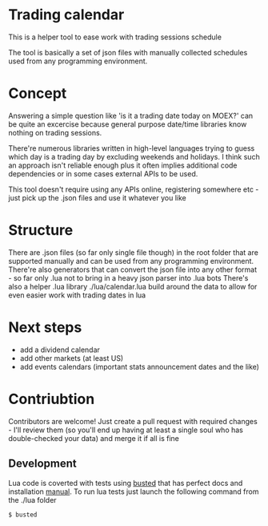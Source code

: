 Trading calendar
================
This is a helper tool to ease work with trading sessions schedule

The tool is basically a set of json files with manually collected schedules used from any programming environment.

Concept
=======
Answering a simple question like 'is it a trading date today on MOEX?' can be quite an excercise because general purpose date/time libraries know nothing on trading sessions.

There're numerous libraries written in high-level languages trying to guess which day is a trading day by excluding weekends and holidays.
I think such an approach isn't reliable enough plus it often implies additional code dependencies or in some cases external APIs to be used.

This tool doesn't require using any APIs online, registering somewhere etc - just pick up the .json files and use it whatever you like

Structure
=========
There are .json files (so far only single file though) in the root folder that are supported manually and can be used from any programming environment.
There're also generators that can convert the json file into any other format - so far only .lua not to bring in a heavy json parser into .lua bots
There's also a helper .lua library ./lua/calendar.lua build around the data to allow for even easier work with trading dates in lua

Next steps
==========
* add a dividend calendar
* add other markets (at least US)
* add events calendars (important stats announcement dates and the like)

Contriubtion
============
Contributors are welcome!
Just create a pull request with required changes - I'll review them (so you'll end up having at least a single soul who has double-checked your data) and merge it if all is fine

Development
-----------
Lua code is coverted with tests using [busted](https://olivinelabs.com/busted/) that has perfect docs and installation [manual](https://olivinelabs.com/busted/#usage).
To run lua tests just launch the following command from the ./lua folder

```bash
$ busted
```
